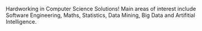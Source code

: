 Hardworking in Computer Science Solutions! Main areas of interest include Software Engineering, Maths, Statistics, Data Mining, Big Data and Artifitial Intelligence.
